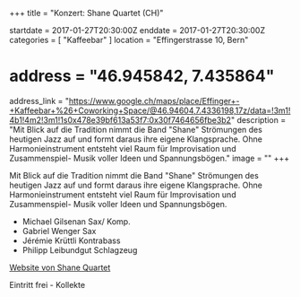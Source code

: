 +++
title = "Konzert: Shane Quartet (CH)"

startdate = 2017-01-27T20:30:00Z
enddate = 2017-01-27T20:30:00Z
categories = [ "Kaffeebar" ]
location = "Effingerstrasse 10, Bern"
# address = "46.945842, 7.435864"
address_link = "https://www.google.ch/maps/place/Effinger+-+Kaffeebar+%26+Coworking+Space/@46.94604,7.4336198,17z/data=!3m1!4b1!4m2!3m1!1s0x478e39bf613a53f7:0x30f7464656fbe3b2"
description = "Mit Blick auf die Tradition nimmt die Band "Shane" Strömungen des heutigen Jazz auf und formt daraus ihre eigene Klangsprache. Ohne Harmonieinstrument entsteht viel Raum für Improvisation und Zusammenspiel- Musik voller Ideen und Spannungsbögen."
image = ""
+++

Mit Blick auf die Tradition nimmt die Band "Shane" Strömungen des heutigen Jazz auf und formt daraus ihre eigene Klangsprache. Ohne Harmonieinstrument entsteht viel Raum für Improvisation und Zusammenspiel- Musik voller Ideen und Spannungsbögen.

* Michael Gilsenan Sax/ Komp.
* Gabriel Wenger Sax
* Jérémie Krüttli Kontrabass
* Philipp Leibundgut Schlagzeug

<a href="http://www.shanequartet.ch " target="_blank">Website von Shane Quartet</a>

Eintritt frei - Kollekte
